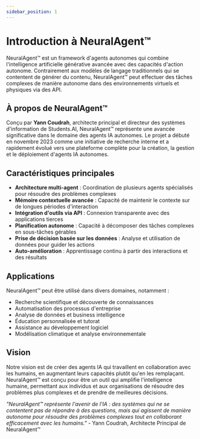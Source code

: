 ```yaml
---
sidebar_position: 1
---
```


# Introduction à NeuralAgent™

NeuralAgent™ est un framework d'agents autonomes qui combine l'intelligence artificielle générative avancée avec des capacités d'action autonome. Contrairement aux modèles de langage traditionnels qui se contentent de générer du contenu, NeuralAgent™ peut effectuer des tâches complexes de manière autonome dans des environnements virtuels et physiques via des API.

## À propos de NeuralAgent™

Conçu par **Yann Coudrah**, architecte principal et directeur des systèmes d'information de Students.AI, NeuralAgent™ représente une avancée significative dans le domaine des agents IA autonomes. Le projet a débuté en novembre 2023 comme une initiative de recherche interne et a rapidement évolué vers une plateforme complète pour la création, la gestion et le déploiement d'agents IA autonomes.

## Caractéristiques principales

- **Architecture multi-agent** : Coordination de plusieurs agents spécialisés pour résoudre des problèmes complexes
- **Mémoire contextuelle avancée** : Capacité de maintenir le contexte sur de longues périodes d'interaction
- **Intégration d'outils via API** : Connexion transparente avec des applications tierces
- **Planification autonome** : Capacité à décomposer des tâches complexes en sous-tâches gérables
- **Prise de décision basée sur les données** : Analyse et utilisation de données pour guider les actions
- **Auto-amélioration** : Apprentissage continu à partir des interactions et des résultats

## Applications

NeuralAgent™ peut être utilisé dans divers domaines, notamment :

- Recherche scientifique et découverte de connaissances
- Automatisation des processus d'entreprise
- Analyse de données et business intelligence
- Éducation personnalisée et tutorat
- Assistance au développement logiciel
- Modélisation climatique et analyse environnementale

## Vision

Notre vision est de créer des agents IA qui travaillent en collaboration avec les humains, en augmentant leurs capacités plutôt qu'en les remplaçant. NeuralAgent™ est conçu pour être un outil qui amplifie l'intelligence humaine, permettant aux individus et aux organisations de résoudre des problèmes plus complexes et de prendre de meilleures décisions.

*"NeuralAgent™ représente l'avenir de l'IA : des systèmes qui ne se contentent pas de répondre à des questions, mais qui agissent de manière autonome pour résoudre des problèmes complexes tout en collaborant efficacement avec les humains."* - Yann Coudrah, Architecte Principal de NeuralAgent™
